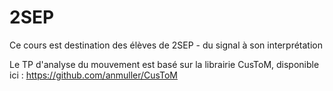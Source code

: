 # 2SEP
Ce cours est  destination des élèves de 2SEP - du signal à son interprétation
 
Le TP d'analyse du mouvement est basé sur la librairie CusToM, disponible ici : https://github.com/anmuller/CusToM 

